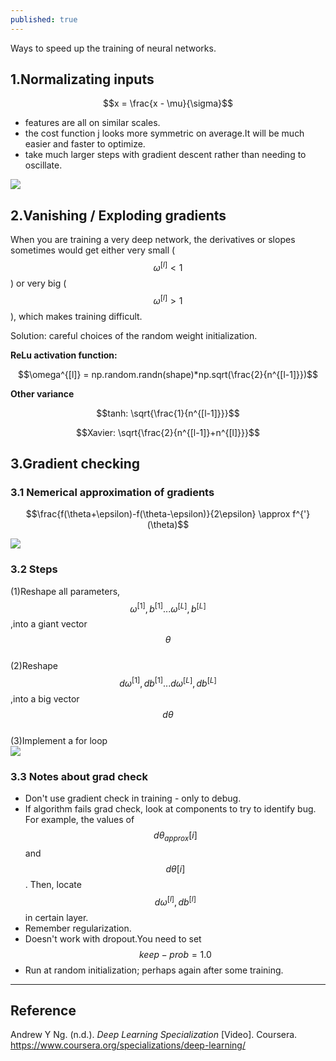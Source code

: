 ```yaml
---
published: true
---
```

Ways to speed up the training of neural networks.
<!--more-->

## 1.Normalizating inputs

$$x = \frac{x - \mu}{\sigma}$$

- features are all on similar scales.  
- the cost function j looks more symmetric on average.It will be much easier and faster to optimize.    
- take much larger steps with gradient descent rather than needing to oscillate.  

![]({{site.baseurl}}/images/optimization1.png)

## 2.Vanishing / Exploding gradients
When you are training a very deep network, the derivatives or slopes sometimes would get either very small ($$\omega^{[l]}<1$$) or very big ($$\omega^{[l]}>1$$), which makes training difficult.  

Solution: careful choices of the random weight initialization.  

**ReLu activation function:**

$$\omega^{[l]} = np.random.randn(shape)*np.sqrt(\frac{2}{n^{[l-1]}})$$

**Other variance**

$$tanh: \sqrt{\frac{1}{n^{[l-1]}}}$$

$$Xavier: \sqrt{\frac{2}{n^{[l-1]}+n^{[l]}}}$$

## 3.Gradient checking
### 3.1 Nemerical approximation of gradients

$$\frac{f(\theta+\epsilon)-f(\theta-\epsilon)}{2\epsilon} \approx f^{'}(\theta)$$

![]({{site.baseurl}}/images/optimization2.png)

### 3.2 Steps
(1)Reshape all parameters, $$\omega^{[1]},b^{[1]}...\omega^{[L]},b^{[L]}$$,into a giant vector $$\theta$$  
(2)Reshape $$d\omega^{[1]},db^{[1]}...d\omega^{[L]},db^{[L]}$$,into a big vector $$d\theta$$  
(3)Implement a for loop  
![]({{site.baseurl}}/images/optimization3.png)

### 3.3 Notes about grad check
- Don't use gradient check in training - only to debug.  
- If algorithm fails grad check, look at components to try to identify bug. For example, the values of $$d\theta_{approx}[i]$$ and $$d\theta[i]$$. Then, locate $$d\omega^{[l]},db^{[l]}$$ in certain layer.  
- Remember regularization.  
- Doesn't work with dropout.You need to set $$keep-prob = 1.0$$  
- Run at random initialization; perhaps again after some training.  

----
## Reference
Andrew Y Ng. (n.d.). _Deep Learning Specialization_ [Video]. Coursera.  
<https://www.coursera.org/specializations/deep-learning/>
